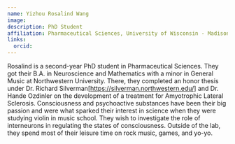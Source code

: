```yaml
---
name: Yizhou Rosalind Wang
image: 
description: PhD Student
affiliation: Pharmaceutical Sciences, University of Wisconsin - Madison
links:
  orcid: 
--- 
```


Rosalind is a second-year PhD student in Pharmaceutical Sciences. They got their B.A. in Neuroscience and Mathematics with a minor in General Music at Northwestern University. There, they completed an honor thesis under Dr. Richard Silverman[https://silverman.northwestern.edu/] and Dr. Hande Ozdinler on the development of a treatment for Amyotrophic Lateral Sclerosis. Consciousness and psychoactive substances have been their big passion and were what sparked their interest in science when they were studying violin in music school. They wish to investigate the role of interneurons in regulating the states of consciousness. Outside of the lab, they spend most of their leisure time on rock music, games, and yo-yo.
